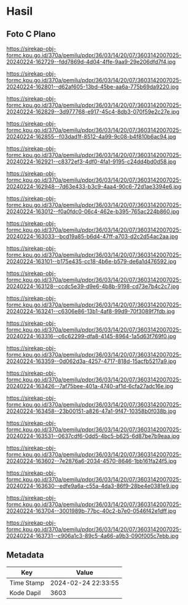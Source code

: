 # Hasil

## Foto C Plano

https://sirekap-obj-formc.kpu.go.id/370a/pemilu/pdpr/36/03/14/20/07/3603142007025-20240224-162729--fdd7869d-4d04-4ffe-9aa9-29e206dfd7f4.jpg

https://sirekap-obj-formc.kpu.go.id/370a/pemilu/pdpr/36/03/14/20/07/3603142007025-20240224-162801--d62af605-13bd-45be-aa6a-775b69da9220.jpg

https://sirekap-obj-formc.kpu.go.id/370a/pemilu/pdpr/36/03/14/20/07/3603142007025-20240224-162829--3d977768-e917-45c4-8db3-070f59e2c27e.jpg

https://sirekap-obj-formc.kpu.go.id/370a/pemilu/pdpr/36/03/14/20/07/3603142007025-20240224-162855--f03dad1f-8512-4a99-9c08-b4f810b6ac94.jpg

https://sirekap-obj-formc.kpu.go.id/370a/pemilu/pdpr/36/03/14/20/07/3603142007025-20240224-162921--c8372ef3-4df0-4fa1-9195-c24dd4bd0d58.jpg

https://sirekap-obj-formc.kpu.go.id/370a/pemilu/pdpr/36/03/14/20/07/3603142007025-20240224-162948--7d63e433-b3c9-4aa4-90c6-72d1ae3394e6.jpg

https://sirekap-obj-formc.kpu.go.id/370a/pemilu/pdpr/36/03/14/20/07/3603142007025-20240224-163012--f0a0fdc0-06c4-462e-b395-765ac224b860.jpg

https://sirekap-obj-formc.kpu.go.id/370a/pemilu/pdpr/36/03/14/20/07/3603142007025-20240224-163033--bcd19a85-b6d4-47ff-a703-d2c2d54ac2aa.jpg

https://sirekap-obj-formc.kpu.go.id/370a/pemilu/pdpr/36/03/14/20/07/3603142007025-20240224-163101--b175e435-cc18-4b6e-b579-de6a1d476592.jpg

https://sirekap-obj-formc.kpu.go.id/370a/pemilu/pdpr/36/03/14/20/07/3603142007025-20240224-163128--ccdc5e39-d9e6-4b8b-9198-cd73e7b4c2c7.jpg

https://sirekap-obj-formc.kpu.go.id/370a/pemilu/pdpr/36/03/14/20/07/3603142007025-20240224-163241--c6306e86-13b1-4af8-99d9-70f3089f7fdb.jpg

https://sirekap-obj-formc.kpu.go.id/370a/pemilu/pdpr/36/03/14/20/07/3603142007025-20240224-163316--c6c62299-dfa8-4145-8964-1a5d63f769f0.jpg

https://sirekap-obj-formc.kpu.go.id/370a/pemilu/pdpr/36/03/14/20/07/3603142007025-20240224-163359--0d062d3a-4257-4717-818d-15acfb5217a9.jpg

https://sirekap-obj-formc.kpu.go.id/370a/pemilu/pdpr/36/03/14/20/07/3603142007025-20240224-163426--7af75bee-401a-4740-af1d-6cfa27adc16e.jpg

https://sirekap-obj-formc.kpu.go.id/370a/pemilu/pdpr/36/03/14/20/07/3603142007025-20240224-163458--23b00151-a826-47a1-9f47-10358b0f038b.jpg

https://sirekap-obj-formc.kpu.go.id/370a/pemilu/pdpr/36/03/14/20/07/3603142007025-20240224-163531--0637cdf6-0dd5-4bc5-b625-6d87be7b9eaa.jpg

https://sirekap-obj-formc.kpu.go.id/370a/pemilu/pdpr/36/03/14/20/07/3603142007025-20240224-163602--7e2876a6-2034-4570-8646-1bb161fa24f5.jpg

https://sirekap-obj-formc.kpu.go.id/370a/pemilu/pdpr/36/03/14/20/07/3603142007025-20240224-163630--edfe9a6a-c55a-4da3-86f9-28be4e0381e9.jpg

https://sirekap-obj-formc.kpu.go.id/370a/pemilu/pdpr/36/03/14/20/07/3603142007025-20240224-163704--3001989b-77bc-40c2-b7e0-0546f42e1dff.jpg

https://sirekap-obj-formc.kpu.go.id/370a/pemilu/pdpr/36/03/14/20/07/3603142007025-20240224-163731--c906a1c3-89c5-4a66-a9b3-090f005c7ebb.jpg


## Metadata

| Key        | Value               |
| ---------- | ------------------- |
| Time Stamp | 2024-02-24 22:33:55 |
| Kode Dapil | 3603                |



